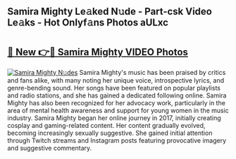 ## Samira Mighty Le𝚊ked N𝚞de - Part-csk Video Le𝚊ks - Hot Onlyf𝚊ns Photos aULxc

# <h2><a href="http://ac11207.deff.icu/?id=Samira+Mighty">🔗 New 👉🔴 Samira Mighty VIDEO Photos</a></h2>

[![Samira Mighty N𝚞des](https://i.imgur.com/rIISA9y.gif)](http://ac11207.deff.icu/?id=Samira+Mighty)
Samira Mighty's music has been praised by critics and fans alike, with many noting her unique voice, introspective lyrics, and genre-bending sound. Her songs have been featured on popular playlists and radio stations, and she has gained a dedicated following online. Samira Mighty has also been recognized for her advocacy work, particularly in the area of mental health awareness and support for young women in the music industry. Samira Mighty began her online journey in 2017, initially creating cosplay and gaming-related content. Her content gradually evolved, becoming increasingly sexually suggestive. She gained initial attention through Twitch streams and Instagram posts featuring provocative imagery and suggestive commentary.
